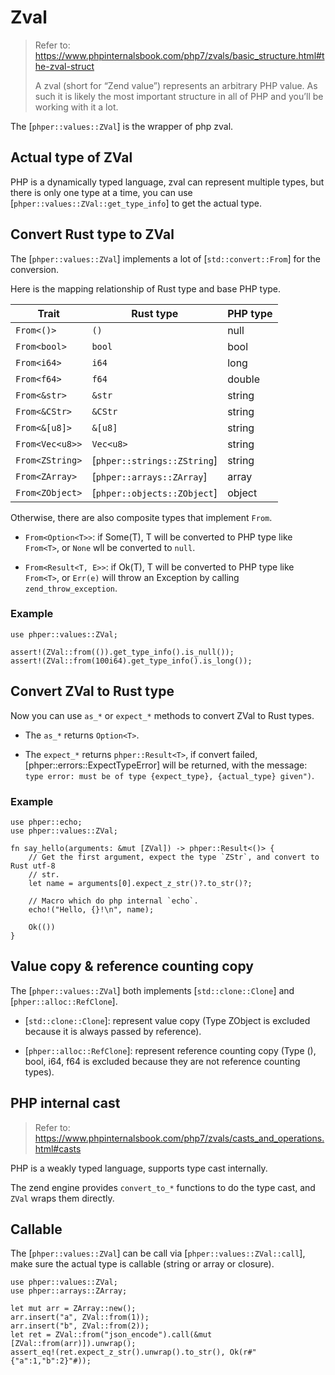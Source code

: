 # Zval

> Refer to: <https://www.phpinternalsbook.com/php7/zvals/basic_structure.html#the-zval-struct>
>
> A zval (short for “Zend value”) represents an arbitrary PHP value.
> As such it is likely the most important structure in all of PHP and
> you’ll be working with it a lot.

The [`phper::values::ZVal`] is the wrapper of php zval.

## Actual type of ZVal

PHP is a dynamically typed language, zval can represent multiple types,
but there is only one type at a time, you can use
[`phper::values::ZVal::get_type_info`] to get the actual type.

## Convert Rust type to ZVal

The [`phper::values::ZVal`] implements a lot of [`std::convert::From`] for the
conversion.

Here is the mapping relationship of Rust type and base PHP type.

| Trait           | Rust type                   | PHP type |
| --------------- | --------------------------- | -------- |
| `From<()>`      | `()`                        | null     |
| `From<bool>`    | `bool`                      | bool     |
| `From<i64>`     | `i64`                       | long     |
| `From<f64>`     | `f64`                       | double   |
| `From<&str>`    | `&str`                      | string   |
| `From<&CStr>`   | `&CStr`                     | string   |
| `From<&[u8]>`   | `&[u8]`                     | string   |
| `From<Vec<u8>>` | `Vec<u8>`                   | string   |
| `From<ZString>` | [`phper::strings::ZString`] | string   |
| `From<ZArray>`  | [`phper::arrays::ZArray`]   | array    |
| `From<ZObject>` | [`phper::objects::ZObject`] | object   |

Otherwise, there are also composite types that implement `From`.

- `From<Option<T>>`: if Some(T), T will be converted to PHP type like `From<T>`,
  or `None` wll be converted to `null`.

- `From<Result<T, E>>`: if Ok(T), T will be converted to PHP type like `From<T>`,
  or `Err(e)` will throw an Exception by calling `zend_throw_exception`.

### Example

```rust,no_run
use phper::values::ZVal;

assert!(ZVal::from(()).get_type_info().is_null());
assert!(ZVal::from(100i64).get_type_info().is_long());
```

## Convert ZVal to Rust type

Now you can use `as_*` or `expect_*` methods to convert ZVal to Rust types.

- The `as_*` returns `Option<T>`.

- The `expect_*` returns `phper::Result<T>`, if convert failed,
  [phper::errors::ExpectTypeError] will be returned, with the message:
  `type error: must be of type {expect_type}, {actual_type} given")`.


### Example

```rust,no_run
use phper::echo;
use phper::values::ZVal;

fn say_hello(arguments: &mut [ZVal]) -> phper::Result<()> {
    // Get the first argument, expect the type `ZStr`, and convert to Rust utf-8
    // str.
    let name = arguments[0].expect_z_str()?.to_str()?;

    // Macro which do php internal `echo`.
    echo!("Hello, {}!\n", name);

    Ok(())
}
```

## Value copy & reference counting copy

The [`phper::values::ZVal`] both implements [`std::clone::Clone`] and
[`phper::alloc::RefClone`].

- [`std::clone::Clone`]: represent value copy (Type ZObject is excluded because it is always passed by reference).

- [`phper::alloc::RefClone`]: represent reference counting  copy (Type (), bool,
  i64, f64 is excluded because they are not reference counting types).

## PHP internal cast

> Refer to: <https://www.phpinternalsbook.com/php7/zvals/casts_and_operations.html#casts>

PHP is a weakly typed language, supports type cast internally.

The zend engine provides `convert_to_*` functions to do the type cast, and
`ZVal` wraps them directly.

## Callable

The [`phper::values::ZVal`] can be call via [`phper::values::ZVal::call`], make
sure the actual type is callable (string or array or closure).

```rust,no_run
use phper::values::ZVal;
use phper::arrays::ZArray;

let mut arr = ZArray::new();
arr.insert("a", ZVal::from(1));
arr.insert("b", ZVal::from(2));
let ret = ZVal::from("json_encode").call(&mut [ZVal::from(arr)]).unwrap();
assert_eq!(ret.expect_z_str().unwrap().to_str(), Ok(r#"{"a":1,"b":2}"#));
```
